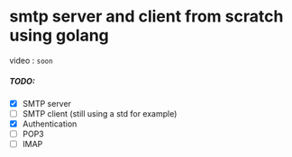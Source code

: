 # smtp server and client from scratch using golang

video : `soon`

##### TODO:
- [x] SMTP server
- [ ] SMTP client (still using a std for example)
- [x] Authentication
- [ ] POP3
- [ ] IMAP
